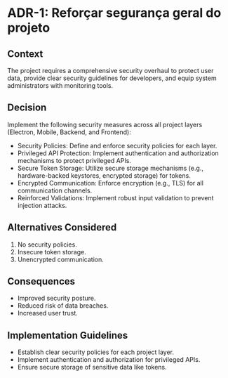 # ADR-1: Reforçar segurança geral do projeto

## Context
The project requires a comprehensive security overhaul to protect user data, provide clear security guidelines for developers, and equip system administrators with monitoring tools.

## Decision
Implement the following security measures across all project layers (Electron, Mobile, Backend, and Frontend):
- Security Policies: Define and enforce security policies for each layer.
- Privileged API Protection: Implement authentication and authorization mechanisms to protect privileged APIs.
- Secure Token Storage: Utilize secure storage mechanisms (e.g., hardware-backed keystores, encrypted storage) for tokens.
- Encrypted Communication: Enforce encryption (e.g., TLS) for all communication channels.
- Reinforced Validations: Implement robust input validation to prevent injection attacks.

## Alternatives Considered
1. No security policies.
2. Insecure token storage.
3. Unencrypted communication.

## Consequences
- Improved security posture.
- Reduced risk of data breaches.
- Increased user trust.

## Implementation Guidelines
- Establish clear security policies for each project layer.
- Implement authentication and authorization for privileged APIs.
- Ensure secure storage of sensitive data like tokens.